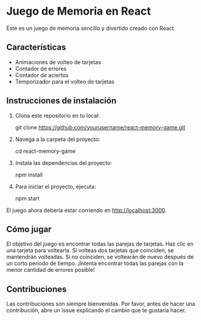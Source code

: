 # Juego de Memoria en React

Este es un juego de memoria sencillo y divertido creado con React.

## Características

- Animaciones de volteo de tarjetas
- Contador de errores
- Contador de aciertos
- Temporizador para el volteo de tarjetas

## Instrucciones de instalación

1. Clona este repositorio en tu local:

    git clone https://github.com/yourusername/react-memory-game.git
 

2. Navega a la carpeta del proyecto:

    cd react-memory-game


3. Instala las dependencias del proyecto:

    npm install


4. Para iniciar el proyecto, ejecuta:

    npm start


El juego ahora debería estar corriendo en [http://localhost:3000](http://localhost:3000).

## Cómo jugar

El objetivo del juego es encontrar todas las parejas de tarjetas. Haz clic en una tarjeta para voltearla. Si volteas dos tarjetas que coinciden, se mantendrán volteadas. Si no coinciden, se voltearán de nuevo después de un corto período de tiempo. ¡Intenta encontrar todas las parejas con la menor cantidad de errores posible!

## Contribuciones

Las contribuciones son siempre bienvenidas. Por favor, antes de hacer una contribución, abre un Issue explicando el cambio que te gustaría hacer.










